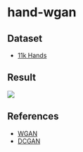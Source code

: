 # hand-wgan

## Dataset
- [11k Hands](https://sites.google.com/view/11khands)

## Result
![](https://i.imgur.com/G69DZKE.jpg)

## References

- [WGAN](https://arxiv.org/abs/1701.07875)
- [DCGAN](https://arxiv.org/abs/1511.06434)
